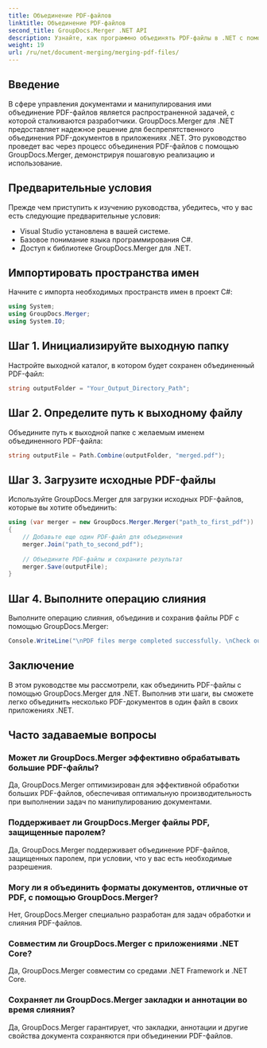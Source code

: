 ```yaml
---
title: Объединение PDF-файлов
linktitle: Объединение PDF-файлов
second_title: GroupDocs.Merger .NET API
description: Узнайте, как программно объединять PDF-файлы в .NET с помощью GroupDocs.Merger для эффективного управления документами.
weight: 19
url: /ru/net/document-merging/merging-pdf-files/
---
```

## Введение
В сфере управления документами и манипулирования ими объединение PDF-файлов является распространенной задачей, с которой сталкиваются разработчики. GroupDocs.Merger для .NET предоставляет надежное решение для беспрепятственного объединения PDF-документов в приложениях .NET. Это руководство проведет вас через процесс объединения PDF-файлов с помощью GroupDocs.Merger, демонстрируя пошаговую реализацию и использование.
## Предварительные условия
Прежде чем приступить к изучению руководства, убедитесь, что у вас есть следующие предварительные условия:
- Visual Studio установлена в вашей системе.
- Базовое понимание языка программирования C#.
- Доступ к библиотеке GroupDocs.Merger для .NET.

## Импортировать пространства имен
Начните с импорта необходимых пространств имен в проект C#:
```csharp
using System; 
using GroupDocs.Merger;
using System.IO;
```
## Шаг 1. Инициализируйте выходную папку
Настройте выходной каталог, в котором будет сохранен объединенный PDF-файл:
```csharp
string outputFolder = "Your_Output_Directory_Path";
```
## Шаг 2. Определите путь к выходному файлу
Объедините путь к выходной папке с желаемым именем объединенного PDF-файла:
```csharp
string outputFile = Path.Combine(outputFolder, "merged.pdf");
```
## Шаг 3. Загрузите исходные PDF-файлы
Используйте GroupDocs.Merger для загрузки исходных PDF-файлов, которые вы хотите объединить:
```csharp
using (var merger = new GroupDocs.Merger.Merger("path_to_first_pdf"))
{
    // Добавьте еще один PDF-файл для объединения
    merger.Join("path_to_second_pdf");
    
    // Объедините PDF-файлы и сохраните результат
    merger.Save(outputFile);
}
```
## Шаг 4. Выполните операцию слияния
Выполните операцию слияния, объединив и сохранив файлы PDF с помощью GroupDocs.Merger:
```csharp
Console.WriteLine("\nPDF files merge completed successfully. \nCheck output in {0}", outputFolder);
```

## Заключение
В этом руководстве мы рассмотрели, как объединить PDF-файлы с помощью GroupDocs.Merger для .NET. Выполнив эти шаги, вы сможете легко объединить несколько PDF-документов в один файл в своих приложениях .NET.

## Часто задаваемые вопросы
### Может ли GroupDocs.Merger эффективно обрабатывать большие PDF-файлы?
Да, GroupDocs.Merger оптимизирован для эффективной обработки больших PDF-файлов, обеспечивая оптимальную производительность при выполнении задач по манипулированию документами.
### Поддерживает ли GroupDocs.Merger файлы PDF, защищенные паролем?
Да, GroupDocs.Merger поддерживает объединение PDF-файлов, защищенных паролем, при условии, что у вас есть необходимые разрешения.
### Могу ли я объединить форматы документов, отличные от PDF, с помощью GroupDocs.Merger?
Нет, GroupDocs.Merger специально разработан для задач обработки и слияния PDF-файлов.
### Совместим ли GroupDocs.Merger с приложениями .NET Core?
Да, GroupDocs.Merger совместим со средами .NET Framework и .NET Core.
### Сохраняет ли GroupDocs.Merger закладки и аннотации во время слияния?
Да, GroupDocs.Merger гарантирует, что закладки, аннотации и другие свойства документа сохраняются при объединении PDF-файлов.